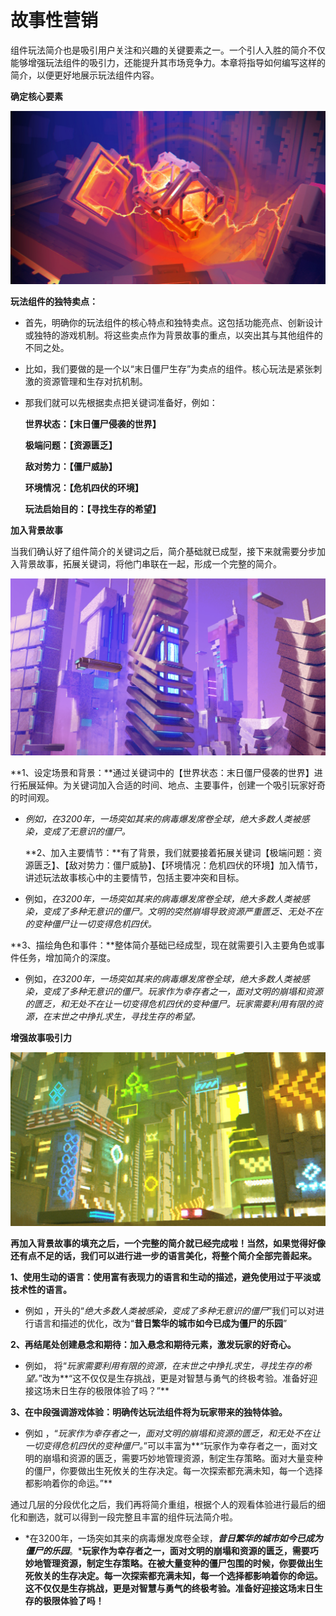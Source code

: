 # 故事性营销

组件玩法简介也是吸引用户关注和兴趣的关键要素之一。一个引人入胜的简介不仅能够增强玩法组件的吸引力，还能提升其市场竞争力。本章将指导如何编写这样的简介，以便更好地展示玩法组件内容。

**确定核心要素**

![电脑游戏画面 中度可信度描述已自动生成](media/41258a11111bccf384e0c758dcf50788.png)

**玩法组件的独特卖点：**

-   首先，明确你的玩法组件的核心特点和独特卖点。这包括功能亮点、创新设计或独特的游戏机制。将这些卖点作为背景故事的重点，以突出其与其他组件的不同之处。
-   比如，我们要做的是一个以“末日僵尸生存”为卖点的组件。核心玩法是紧张刺激的资源管理和生存对抗机制。
-   那我们就可以先根据卖点把关键词准备好，例如：

    **世界状态：【末日僵尸侵袭的世界】**

    **极端问题：【资源匮乏】**

    **敌对势力：【僵尸威胁】**

    **环境情况：【危机四伏的环境】**

    **玩法启始目的：【寻找生存的希望】**

**加入背景故事**

当我们确认好了组件简介的关键词之后，简介基础就已成型，接下来就需要分步加入背景故事，拓展关键词，将他门串联在一起，形成一个完整的简介。

![图片包含 建筑, 室内, 桌子, 砖 描述已自动生成](media/e84bb815d39135a03612d36a2beb3aa5.png)

**1、设定场景和背景：**通过关键词中的【世界状态：末日僵尸侵袭的世界】进行拓展延伸。为关键词加入合适的时间、地点、主要事件，创建一个吸引玩家好奇的时间观。

-   *例如，在3200年，一场突如其来的病毒爆发席卷全球，绝大多数人类被感染，变成了无意识的僵尸。*

    **2、加入主要情节：**有了背景，我们就要接着拓展关键词【极端问题：资源匮乏】、【敌对势力：僵尸威胁】、【环境情况：危机四伏的环境】加入情节，讲述玩法故事核心中的主要情节，包括主要冲突和目标。

-   例如，*在3200年，一场突如其来的病毒爆发席卷全球，绝大多数人类被感染，变成了多种无意识的僵尸。文明的突然崩塌导致资源严重匮乏、无处不在的变种僵尸让一切变得危机四伏。*

**3、描绘角色和事件：**整体简介基础已经成型，现在就需要引入主要角色或事件任务，增加简介的深度。

-   例如，*在3200年，一场突如其来的病毒爆发席卷全球，绝大多数人类被感染，变成了多种无意识的僵尸。玩家作为幸存者之一，面对文明的崩塌和资源的匮乏，和无处不在让一切变得危机四伏的变种僵尸。玩家需要利用有限的资源，在末世之中挣扎求生，寻找生存的希望。*

**增强故事吸引力**

![](media/340bbc898ab02642018dfd77275797c2.png)

**再加入背景故事的填充之后，一个完整的简介就已经完成啦！当然，如果觉得好像还有点不足的话，我们可以进行进一步的语言美化，将整个简介全部完善起来。**

**1、使用生动的语言：使用富有表现力的语言和生动的描述，避免使用过于平淡或技术性的语言。**

-   例如 ，开头的“*绝大多数人类被感染，变成了多种无意识的僵尸*”我们可以对进行语言和描述的优化，改为“**昔日繁华的城市如今已成为僵尸的乐园**”

**2、再结尾处创建悬念和期待：加入悬念和期待元素，激发玩家的好奇心。**

-   例如， 将“*玩家需要利用有限的资源，在末世之中挣扎求生，寻找生存的希望。*”改为**“这不仅仅是生存挑战，更是对智慧与勇气的终极考验。准备好迎接这场末日生存的极限体验了吗？”**

**3、在中段强调游戏体验：明确传达玩法组件将为玩家带来的独特体验。**

-   例如 ，“*玩家作为幸存者之一，面对文明的崩塌和资源的匮乏，和无处不在让一切变得危机四伏的变种僵尸。*”可以丰富为**“玩家作为幸存者之一，面对文明的崩塌和资源的匮乏，需要巧妙地管理资源，制定生存策略。面对大量变种的僵尸，你要做出生死攸关的生存决定。每一次探索都充满未知，每一个选择都影响着你的命运。”**

通过几层的分段优化之后，我们再将简介重组，根据个人的观看体验进行最后的细化和删选，就可以得到一段完整且丰富的组件玩法简介啦。

-   *在3200年，一场突如其来的病毒爆发席卷全球，***昔日繁华的城市如今已成为僵尸的乐园***。***玩家作为幸存者之一，面对文明的崩塌和资源的匮乏，需要巧妙地管理资源，制定生存策略。在被大量变种的僵尸包围的时候，你要做出生死攸关的生存决定。每一次探索都充满未知，每一个选择都影响着你的命运。这不仅仅是生存挑战，更是对智慧与勇气的终极考验。准备好迎接这场末日生存的极限体验了吗！**
